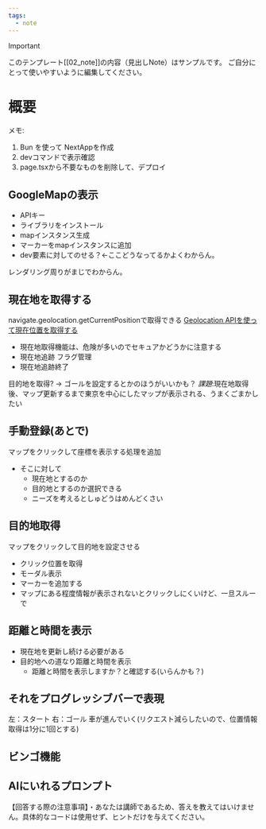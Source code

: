 ```yaml
---
tags:
  - note
---
```

> [!IMPORTANT]
> このテンプレート[[02_note]]の内容（見出しNote）はサンプルです。
> ご自分にとって使いやすいように編集してください。

# 概要

メモ:
1. Bun を使って NextAppを作成
2. devコマンドで表示確認
3. page.tsxから不要なものを削除して、デプロイ


## GoogleMapの表示
- APIキー
- ライブラリをインストール
- mapインスタンス生成
- マーカーをmapインスタンスに追加
- dev要素に対してのせる？<-ここどうなってるかよくわからん。

レンダリング周りがまじでわからん。


## 現在地を取得する
navigate.geolocation.getCurrentPositionで取得できる
[Geolocation APIを使って現在位置を取得する](https://zenn.dev/sweflo/articles/8c34c081cb764c)

- 現在地取得機能は、危険が多いのでセキュアかどうかに注意する
- 現在地追跡 フラグ管理
- 現在地追跡終了

目的地を取得? -> ゴールを設定するとかのほうがいいかも？
*課題*:現在地取得後、マップ更新するまで東京を中心にしたマップが表示される、うまくごまかしたい

## 手動登録(あとで)
マップをクリックして座標を表示する処理を追加
- そこに対して
	- 現在地とするのか
	- 目的地とするのか選択できる
	- ニーズを考えるとしゅどうはめんどくさい

## 目的地取得
マップをクリックして目的地を設定させる
- クリック位置を取得
- モーダル表示
- マーカーを追加する
- マップにある程度情報が表示されないとクリックしにくいけど、一旦スルーで

## 距離と時間を表示
- 現在地を更新し続ける必要がある
- 目的地への道なり距離と時間を表示
	- 距離と時間を表示しますか？と確認する(いらんかも？)

## それをプログレッシブバーで表現
左：スタート
右：ゴール
車が進んでいく(リクエスト減らしたいので、位置情報取得は1分に1回とする)

## ビンゴ機能


## AIにいれるプロンプト
【回答する際の注意事項】・あなたは講師であるため、答えを教えてはいけません。具体的なコードは使用せず、ヒントだけを与えてください。